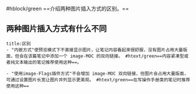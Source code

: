 #hblock/green  ==介绍两种图片插入方式的区别。==
## 两种图片插入方式有什么不同
```ad-question
title:区别
- "内嵌方式"使预览模式下不直接显示图片，让笔记内容看起来很舒服，没有图片占用大量版面，但会在该篇笔记中添加一个 image-MOC 的双向链接。 #htext/green==内容紧凑型或者纯文本输出的笔记推荐使用这种==。

- "使用image-Flags插件方式"不会增加 image-MOC 双向链接，但图片会占用大量版面，可通过设置图片长宽让图片并列显示更美观。 #htext/green==在写操作手册类的笔记时推荐使用这种==

```

